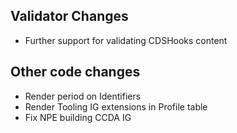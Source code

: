 ## Validator Changes

* Further support for validating CDSHooks content

## Other code changes

* Render period on Identifiers
* Render Tooling IG extensions in Profile table
* Fix NPE building CCDA IG
